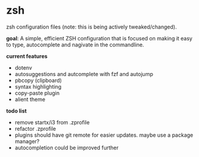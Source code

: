 # zsh
zsh configuration files (note: this is being actively tweaked/changed).

**goal**: A simple, efficient ZSH configuration that is focused on making it easy to type, autocomplete and nagivate in the commandline.

**current features**

- dotenv
- autosuggestions and autcomplete with fzf and autojump
- pbcopy (clipboard)
- syntax highlighting
- copy-paste plugin
- alient theme

**todo list**

- remove startx/i3 from .zprofile
- refactor .zprofile
- plugins should have git remote for easier updates. maybe use a package manager?
- autocompletion could be improved further
